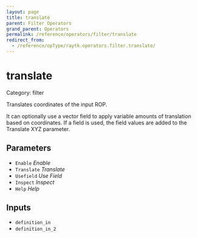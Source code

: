 ```yaml
---
layout: page
title: translate
parent: Filter Operators
grand_parent: Operators
permalink: /reference/operators/filter/translate
redirect_from:
  - /reference/opType/raytk.operators.filter.translate/
---
```


# translate

Category: filter



Translates coordinates of the input ROP.

It can optionally use a vector field to apply variable amounts of translation based on coordinates.
If a field is used, the field values are added to the Translate XYZ parameter.

## Parameters

* `Enable` *Enable*
* `Translate` *Translate*
* `Usefield` *Use Field*
* `Inspect` *Inspect*
* `Help` *Help*

## Inputs

* `definition_in`
* `definition_in_2`
